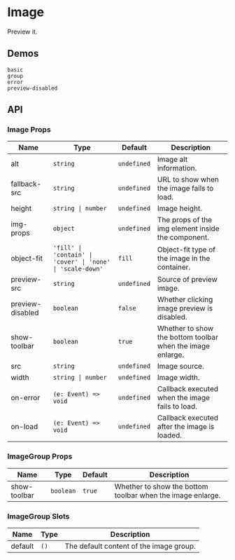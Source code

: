 # Image

Preview it.

## Demos

```demo
basic
group
error
preview-disabled
```

## API

### Image Props

| Name | Type | Default | Description |
| --- | --- | --- | --- |
| alt | `string` | `undefined` | Image alt information. |
| fallback-src | `string` | `undefined` | URL to show when the image fails to load. |
| height | `string \| number` | `undefined` | Image height. |
| img-props | `object` | `undefined` | The props of the img element inside the component. |
| object-fit | `'fill' \| 'contain' \| 'cover' \| 'none' \| 'scale-down'` | `fill` | Object-fit type of the image in the container. |
| preview-src | `string` | `undefined` | Source of preview image. |
| preview-disabled | `boolean` | `false` | Whether clicking image preview is disabled. |
| show-toolbar | `boolean` | `true` | Whether to show the bottom toolbar when the image enlarge. |
| src | `string` | `undefined` | Image source. |
| width | `string \| number` | `undefined` | Image width. |
| on-error | `(e: Event) => void` | `undefined` | Callback executed when the image fails to load. |
| on-load | `(e: Event) => void` | `undefined` | Callback executed after the image is loaded. |

### ImageGroup Props

| Name | Type | Default | Description |
| --- | --- | --- | --- |
| show-toolbar | `boolean` | `true` | Whether to show the bottom toolbar when the image enlarge. |

### ImageGroup Slots

| Name    | Type | Description                             |
| ------- | ---- | --------------------------------------- |
| default | `()` | The default content of the image group. |
